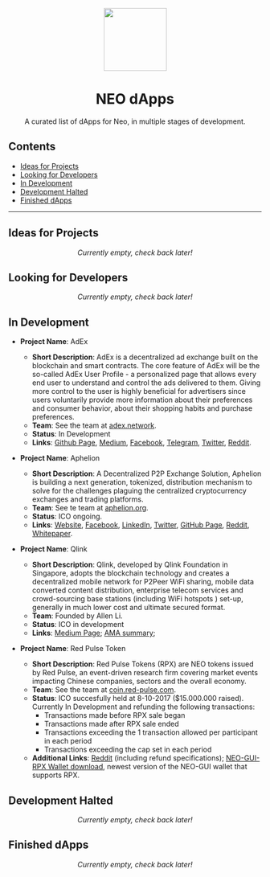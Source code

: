 <p align="center">
  <img 
    src="http://res.cloudinary.com/vidsy/image/upload/v1503160820/CoZ_Icon_DARKBLUE_200x178px_oq0gxm.png" 
    width="125px"
  >
</p>

<h1 align="center">NEO dApps</h1>

<p align="center">
  A curated list of dApps for Neo, in multiple stages of development.
</p>

## Contents

- [Ideas for Projects](#ideas-for-projects)
- [Looking for Developers](#looking-for-developers)
- [In Development](#in-development)
- [Development Halted](#development-halted)
- [Finished dApps](#finished-dapps)

<!--
When listing a dApp, stick to the following guidelines:
* When listing a project idea, the listing must contain: 
    * A proposed project name;
    * A short description of what the dApp would do;
    * Your contact information (if wanted);
* When posting a dApp under 'Looking for Developers', the listing must contain: 
    * The project name;
    * A short description of what the dApp aims to do;
    * The name + contact info from at least 1 team member;
    * (optional: other links, for instance to your github page);
* When posting a dApp under 'In Development', the listing must contain:
    * The project name;
    * A short description of what the dApp aims to do;
    * The name + contact info from at least 1 team member;
    * The status of the development (Not Started | Planning/Research | In Process | Testing | Working Prototype | Live Product/Complete)
    * (optional: other links, for instance to your github page);
* When posting a dApp under 'Development Halted', the listing must contain:
    * The project name;
    * A short description of what the dApp aims to do;
    * The name + contact info from at least 1 team member;
    * The reason development is halted;
    * (optional: other links, for instance to your github page);
* When posting a dApp under 'Finished dApps', the listing must contain:
    * The project name;
    * A short description of what the dApp does;
    * The names of the team;
    * A link to the dApp;
    * (optional: other links, for instance to your github page);
* For layout help (markup), check out this link: https://github.com/adam-p/markdown-here/wiki/Markdown-Cheatsheet.
* When adding a dApp, please make sure to keep the list in that category in alphabetical order!
-->

---

## Ideas for Projects

<!--Example: (you can copy-paste these for ease of use)
- **Project Name**: Neo Capsule
  - **Short Description**: Just a generic placeholder.
  - **Contact Info**: example@gmail.com.
-->

<p align="center">
  <i>Currently empty, check back later!</i>
</p>

## Looking for Developers

<!--Example:
- **Project Name**: Goal BoNEOnza
  - **Short Description**: Your description goes here.
  - **Team**: Dev 1, dev1@gmail.com.
  - **Links**: 
-->

<p align="center">
  <i>Currently empty, check back later!</i>
</p>

## In Development

<!--Example:
- **Project Name**: Neo2phone
  - **Short Description**: Just placeholder stuff.
  - **Team**: A placeholder
  - **Status**: Working Prototype
  - **Links**: [Github Page](https://github.com/asdf/Neo2phone)
-->

- **Project Name**: AdEx
  - **Short Description**: AdEx is a decentralized ad exchange built on the blockchain and smart contracts. The core feature of AdEx will be the so-called AdEx User Profile - a personalized page that allows every end user to understand and control the ads delivered to them. Giving more control to the user is highly beneficial for advertisers since users voluntarily provide more information about their preferences and consumer behavior, about their shopping habits and purchase preferences.
  - **Team**: See the team at [adex.network](http://adex.network/).
  - **Status**: In Development
  - **Links**: [Github Page](https://github.com/AdExBlockchain), [Medium](https://medium.com/the-adex-blog), [Facebook](https://www.facebook.com/AdEx-by-Stremio-756186427900381/), [Telegram](https://t.me/AdExNetwork), [Twitter](https://twitter.com/AdEx_Network), [Reddit](https://www.reddit.com/r/AdEx/).

- **Project Name**: Aphelion
  - **Short Description**: A Decentralized P2P Exchange Solution, Aphelion is building a next generation, tokenized, distribution mechanism to solve for the challenges plaguing the centralized cryptocurrency exchanges and trading platforms.
  - **Team**: See te team at [aphelion.org](https://www.aphelion.org).
  - **Status**: ICO ongoing.
  - **Links**: [Website](https://www.aphelion.org), [Facebook](https://www.facebook.com/apheliontoken/), [LinkedIn](https://www.linkedin.com/company/11245374/), [Twitter](https://twitter.com/apheliontoken), [GitHub Page](https://github.com/aphtoken/), [Reddit](https://www.reddit.com/r/APH/), [Whitepaper](https://aphelion.org/wp.html).

- **Project Name**: Qlink
  - **Short Description**: Qlink, developed by Qlink Foundation in Singapore, adopts the blockchain technology and creates a decentralized mobile network for P2Peer WiFi sharing, mobile data converted content distribution, enterprise telecom services and crowd-sourcing base stations (including WiFi hotspots ) set-up, generally in much lower cost and ultimate secured format. 
  - **Team**: Founded by Allen Li.
  - **Status**: ICO in development
  - **Links**: [Medium Page](https://medium.com/@Qlink); [AMA summary](https://medium.com/@Qlink/qlink-noticed-you-have-questions-as-such-94aa5095d10a); 

- **Project Name**: Red Pulse Token
  - **Short Description**: Red Pulse Tokens (RPX) are NEO tokens issued by Red Pulse, an event-driven research firm covering market events impacting Chinese companies, sectors and the overall economy.
  - **Team**: See the team at [coin.red-pulse.com](https://coin.red-pulse.com).
  - **Status**: ICO succesfully held at 8-10-2017 ($15.000.000 raised). Currently In Development and refunding the following transactions:
    - Transactions made before RPX sale began
    - Transactions made after RPX sale ended
    - Transactions exceeding the 1 transaction allowed per participant in each period
    - Transactions exceeding the cap set in each period
  - **Additional Links**: [Reddit](https://www.reddit.com/r/RedPulseToken/) (including refund specifications); [NEO-GUI-RPX Wallet download](https://github.com/Red-Pulse/neo-gui-rpx/releases), newest version of the NEO-GUI wallet that supports RPX.

<!--
<p align="center">
  <i>Currently empty, check back later!</i>
</p>
-->

## Development Halted 

<!--Is this part really necessary? I don't think anyone would post here.-->
<!--Example:
- **Project Name**: Neo2phone
  - **Short Description**: Just placeholder stuff.
  - **Team**: A placeholder
  - **Holdback**: Too many placeholders
  - **Links**: [Github Page](https://github.com/Dobrokhvalov/eth2phone)
-->

<p align="center">
  <i>Currently empty, check back later!</i>
</p>

## Finished dApps

<!--Example:
- **Project Name**: Neoral Net
  - **Short Description**: Just placeholder stuff.
  - **Team**: Placeholder 1, Placeholder 1 sr.
  - **Final Product**: [Placeholder](https://placeholder.net)
  - **Links**: [Facebook](https://www.facebook.com/neonet), [GitHub](https://www.github.com/neoral-net/final)
-->

<p align="center">
  <i>Currently empty, check back later!</i>
</p>
